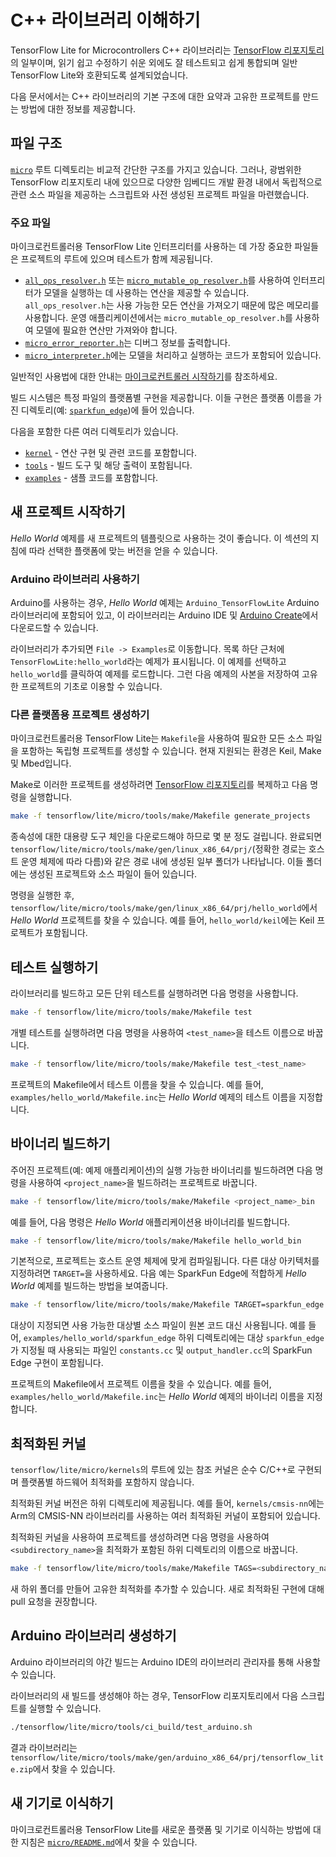 # C++ 라이브러리 이해하기

TensorFlow Lite for Microcontrollers C++ 라이브러리는 [TensorFlow 리포지토리](https://github.com/tensorflow/tensorflow/tree/master/tensorflow/lite/micro)의 일부이며, 읽기 쉽고 수정하기 쉬운 외에도 잘 테스트되고 쉽게 통합되며 일반 TensorFlow Lite와 호환되도록 설계되었습니다.

다음 문서에서는 C++ 라이브러리의 기본 구조에 대한 요약과 고유한 프로젝트를 만드는 방법에 대한 정보를 제공합니다.

## 파일 구조

[`micro`](https://github.com/tensorflow/tensorflow/tree/master/tensorflow/lite/micro) 루트 디렉토리는 비교적 간단한 구조를 가지고 있습니다. 그러나, 광범위한 TensorFlow 리포지토리 내에 있으므로 다양한 임베디드 개발 환경 내에서 독립적으로 관련 소스 파일을 제공하는 스크립트와 사전 생성된 프로젝트 파일을 마련했습니다.

### 주요 파일

마이크로컨트롤러용 TensorFlow Lite 인터프리터를 사용하는 데 가장 중요한 파일들은 프로젝트의 루트에 있으며 테스트가 함께 제공됩니다.

- [`all_ops_resolver.h`](https://github.com/tensorflow/tensorflow/blob/master/tensorflow/lite/micro/all_ops_resolver.h) 또는 [`micro_mutable_op_resolver.h`](https://github.com/tensorflow/tensorflow/blob/master/tensorflow/lite/micro/micro_mutable_op_resolver.h)를 사용하여 인터프리터가 모델을 실행하는 데 사용하는 연산을 제공할 수 있습니다. `all_ops_resolver.h`는 사용 가능한 모든 연산을 가져오기 때문에 많은 메모리를 사용합니다. 운영 애플리케이션에서는 `micro_mutable_op_resolver.h`를 사용하여 모델에 필요한 연산만 가져와야 합니다.
- [`micro_error_reporter.h`](https://github.com/tensorflow/tensorflow/blob/master/tensorflow/lite/micro/micro_error_reporter.h)는 디버그 정보를 출력합니다.
- [`micro_interpreter.h`](https://github.com/tensorflow/tensorflow/blob/master/tensorflow/lite/micro/micro_interpreter.h)에는 모델을 처리하고 실행하는 코드가 포함되어 있습니다.

일반적인 사용법에 대한 안내는 [마이크로컨트롤러 시작하기](get_started.md)를 참조하세요.

빌드 시스템은 특정 파일의 플랫폼별 구현을 제공합니다. 이들 구현은 플랫폼 이름을 가진 디렉토리(예: [`sparkfun_edge`](https://github.com/tensorflow/tensorflow/tree/master/tensorflow/lite/micro/sparkfun_edge))에 들어 있습니다.

다음을 포함한 다른 여러 디렉토리가 있습니다.

- [`kernel`](https://github.com/tensorflow/tensorflow/tree/master/tensorflow/lite/micro/kernels) - 연산 구현 및 관련 코드를 포함합니다.
- [`tools`](https://github.com/tensorflow/tensorflow/tree/master/tensorflow/lite/micro/tools) - 빌드 도구 및 해당 출력이 포함됩니다.
- [`examples`](https://github.com/tensorflow/tensorflow/tree/master/tensorflow/lite/micro/examples) - 샘플 코드를 포함합니다.

## 새 프로젝트 시작하기

*Hello World* 예제를 새 프로젝트의 템플릿으로 사용하는 것이 좋습니다. 이 섹션의 지침에 따라 선택한 플랫폼에 맞는 버전을 얻을 수 있습니다.

### Arduino 라이브러리 사용하기

Arduino를 사용하는 경우, *Hello World* 예제는 `Arduino_TensorFlowLite` Arduino 라이브러리에 포함되어 있고, 이 라이브러리는 Arduino IDE 및 [Arduino Create](https://create.arduino.cc/)에서 다운로드할 수 있습니다.

라이브러리가 추가되면 `File -> Examples`로 이동합니다. 목록 하단 근처에 `TensorFlowLite:hello_world`라는 예제가 표시됩니다. 이 예제를 선택하고 `hello_world`를 클릭하여 예제를 로드합니다. 그런 다음 예제의 사본을 저장하여 고유한 프로젝트의 기초로 이용할 수 있습니다.

### 다른 플랫폼용 프로젝트 생성하기

마이크로컨트롤러용 TensorFlow Lite는 `Makefile`을 사용하여 필요한 모든 소스 파일을 포함하는 독립형 프로젝트를 생성할 수 있습니다. 현재 지원되는 환경은 Keil, Make 및 Mbed입니다.

Make로 이러한 프로젝트를 생성하려면 [TensorFlow 리포지토리](http://github.com/tensorflow/tensorflow)를 복제하고 다음 명령을 실행합니다.

```bash
make -f tensorflow/lite/micro/tools/make/Makefile generate_projects
```

종속성에 대한 대용량 도구 체인을 다운로드해야 하므로 몇 분 정도 걸립니다. 완료되면 `tensorflow/lite/micro/tools/make/gen/linux_x86_64/prj/`(정확한 경로는 호스트 운영 체제에 따라 다름)와 같은 경로 내에 생성된 일부 폴더가 나타납니다. 이들 폴더에는 생성된 프로젝트와 소스 파일이 들어 있습니다.

명령을 실행한 후, `tensorflow/lite/micro/tools/make/gen/linux_x86_64/prj/hello_world`에서 *Hello World* 프로젝트를 찾을 수 있습니다. 예를 들어, `hello_world/keil`에는 Keil 프로젝트가 포함됩니다.

## 테스트 실행하기

라이브러리를 빌드하고 모든 단위 테스트를 실행하려면 다음 명령을 사용합니다.

```bash
make -f tensorflow/lite/micro/tools/make/Makefile test
```

개별 테스트를 실행하려면 다음 명령을 사용하여 `<test_name>`을 테스트 이름으로 바꿉니다.

```bash
make -f tensorflow/lite/micro/tools/make/Makefile test_<test_name>
```

프로젝트의 Makefile에서 테스트 이름을 찾을 수 있습니다. 예를 들어, `examples/hello_world/Makefile.inc`는 *Hello World* 예제의 테스트 이름을 지정합니다.

## 바이너리 빌드하기

주어진 프로젝트(예: 예제 애플리케이션)의 실행 가능한 바이너리를 빌드하려면 다음 명령을 사용하여 `<project_name>`을 빌드하려는 프로젝트로 바꿉니다.

```bash
make -f tensorflow/lite/micro/tools/make/Makefile <project_name>_bin
```

예를 들어, 다음 명령은 *Hello World* 애플리케이션용 바이너리를 빌드합니다.

```bash
make -f tensorflow/lite/micro/tools/make/Makefile hello_world_bin
```

기본적으로, 프로젝트는 호스트 운영 체제에 맞게 컴파일됩니다. 다른 대상 아키텍처를 지정하려면 `TARGET=`을 사용하세요. 다음 예는 SparkFun Edge에 적합하게 *Hello World* 예제를 빌드하는 방법을 보여줍니다.

```bash
make -f tensorflow/lite/micro/tools/make/Makefile TARGET=sparkfun_edge hello_world_bin
```

대상이 지정되면 사용 가능한 대상별 소스 파일이 원본 코드 대신 사용됩니다. 예를 들어, `examples/hello_world/sparkfun_edge` 하위 디렉토리에는 대상 `sparkfun_edge`가 지정될 때 사용되는 파일인 `constants.cc` 및 `output_handler.cc`의 SparkFun Edge 구현이 포함됩니다.

프로젝트의 Makefile에서 프로젝트 이름을 찾을 수 있습니다. 예를 들어, `examples/hello_world/Makefile.inc`는 *Hello World* 예제의 바이너리 이름을 지정합니다.

## 최적화된 커널

`tensorflow/lite/micro/kernels`의 루트에 있는 참조 커널은 순수 C/C++로 구현되며 플랫폼별 하드웨어 최적화를 포함하지 않습니다.

최적화된 커널 버전은 하위 디렉토리에 제공됩니다. 예를 들어, `kernels/cmsis-nn`에는 Arm의 CMSIS-NN 라이브러리를 사용하는 여러 최적화된 커널이 포함되어 있습니다.

최적화된 커널을 사용하여 프로젝트를 생성하려면 다음 명령을 사용하여 `<subdirectory_name>`을 최적화가 포함된 하위 디렉토리의 이름으로 바꿉니다.

```bash
make -f tensorflow/lite/micro/tools/make/Makefile TAGS=<subdirectory_name> generate_projects
```

새 하위 폴더를 만들어 고유한 최적화를 추가할 수 있습니다. 새로 최적화된 구현에 대해 pull 요청을 권장합니다.

## Arduino 라이브러리 생성하기

Arduino 라이브러리의 야간 빌드는 Arduino IDE의 라이브러리 관리자를 통해 사용할 수 있습니다.

라이브러리의 새 빌드를 생성해야 하는 경우, TensorFlow 리포지토리에서 다음 스크립트를 실행할 수 있습니다.

```bash
./tensorflow/lite/micro/tools/ci_build/test_arduino.sh
```

결과 라이브러리는 `tensorflow/lite/micro/tools/make/gen/arduino_x86_64/prj/tensorflow_lite.zip`에서 찾을 수 있습니다.

## 새 기기로 이식하기

마이크로컨트롤러용 TensorFlow Lite를 새로운 플랫폼 및 기기로 이식하는 방법에 대한 지침은 [`micro/README.md`](https://github.com/tensorflow/tensorflow/tree/master/tensorflow/lite/micro/README.md)에서 찾을 수 있습니다.

